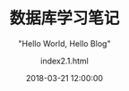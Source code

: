 ---
layout:     post
title:      "数据库学习笔记"
subtitle:   " \"Hello World, Hello Blog\""
date:       2018-03-21 12:00:00
author:     "index2.1.html"
catalog: true
categories: book
tags:
    - 笔记
---